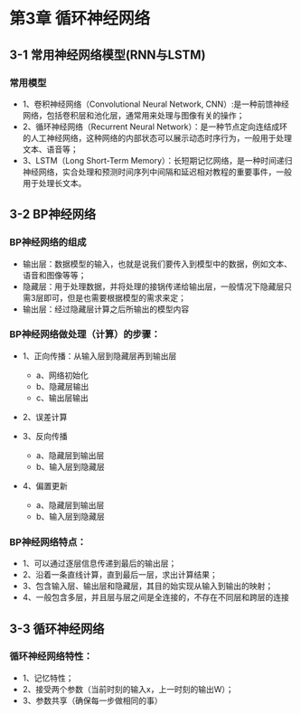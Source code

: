# 第3章 循环神经网络

## 3-1 常用神经网络模型(RNN与LSTM)

### 常用模型

+ 1、卷积神经网络（Convolutional Neural Network, CNN）:是一种前馈神经网络，包括卷积层和池化层，通常用来处理与图像有关的操作；
+ 2、循环神经网络（Recurrent Neural Network）：是一种节点定向连结成环的人工神经网络，这种网络的内部状态可以展示动态时序行为，一般用于处理文本、语音等；
+ 3、LSTM（Long Short-Term Memory）：长短期记忆网络，是一种时间递归神经网络，实合处理和预测时间序列中间隔和延迟相对教程的重要事件，一般用于处理长文本。

## 3-2 BP神经网络

### BP神经网络的组成

+ 输出层：数据模型的输入，也就是说我们要传入到模型中的数据，例如文本、语音和图像等等；
+ 隐藏层：用于处理数据，并将处理的接锅传递给输出层，一般情况下隐藏层只需3层即可，但是也需要根据模型的需求来定；
+ 输出层：经过隐藏层计算之后所输出的模型内容
  
### BP神经网络做处理（计算）的步骤：

+ 1、正向传播：从输入层到隐藏层再到输出层
  + a、网络初始化
  + b、隐藏层输出
  + c、输出层输出

+ 2、误差计算
+ 3、反向传播
  + a、隐藏层到输出层
  + b、输入层到隐藏层

+ 4、偏置更新
  + a、隐藏层到输出层
  + b、输入层到隐藏层

### BP神经网络特点：

+ 1、可以通过逐层信息传递到最后的输出层；
+ 2、沿着一条直线计算，直到最后一层，求出计算结果；
+ 3、包含输入层、输出层和隐藏层，其目的始实现从输入到输出的映射；
+ 4、一般包含多层，并且层与层之间是全连接的，不存在不同层和跨层的连接

## 3-3 循环神经网络

### 循环神经网络特性：

+ 1、记忆特性；
+ 2、接受两个参数（当前时刻的输入x，上一时刻的输出W）；
+ 3、参数共享（确保每一步做相同的事）
